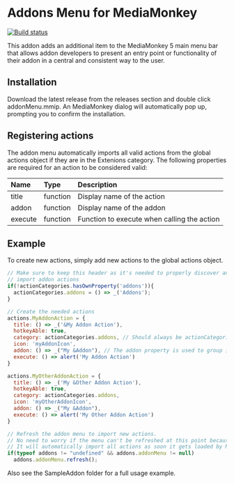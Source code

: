 # Addons Menu for MediaMonkey
[![Build status](https://dev.azure.com/mmuffins/github/_apis/build/status/MediaMonkey.AddonMenu)](https://dev.azure.com/mmuffins/github/_build/latest?definitionId=79)

This addon adds an additional item to the MediaMonkey 5 main menu bar that allows addon developers to present an entry point or functionality of their addon in a central and consistent way to the user.

## Installation
Download the latest release from the releases section and double click addonMenu.mmip. An MediaMonkey dialog will automatically pop up, prompting you to confirm the installation.

## Registering actions
The addon menu automatically imports all valid actions from the global actions object if they are in the Extenions category. The following properties are required for an action to be considered valid:

| Name          | Type       | Description  |
| :------------ |:---------- | :----------  |
| title         | function   | Display name of the action |
| addon     | function   | Display name of the addon |
| execute       | function   | Function to execute when calling the action |

## Example
To create new actions, simply add new actions to the global actions object.

```javascript
// Make sure to keep this header as it's needed to properly discover and
// import addon actions
if(!actionCategories.hasOwnProperty('addons')){
  actionCategories.addons = () => _('Addons');
}

// Create the needed actions
actions.MyAddonAction = {
  title: () => _('&My Addon Action'),
  hotkeyAble: true,
  category: actionCategories.addons, // Should always be actionCategories.addons, otherwise the action won't be discovered by the addon menu
  icon: 'myAddonIcon',
  addon: () => _("My &Addon"), // The addon property is used to group individual actions in folders
  execute: () => alert('My Addon Action')
}

actions.MyOtherAddonAction = {
  title: () => _('My &Other Addon Action'),
  hotkeyAble: true,
  category: actionCategories.addons,
  icon: 'myOtherAddonIcon',
  addon: () => _("My &Addon"),
  execute: () => alert('My Other Addon Action')
}

// Refresh the addon menu to import new actions.
// No need to worry if the menu can't be refreshed at this point because it's not loaded yet.
// It will automatically import all actions as soon it gets loaded by MediaMonkey.
if(typeof addons != "undefined" && addons.addonMenu != null)
  addons.addonMenu.refresh();
```

Also see the SampleAddon folder for a full usage example.